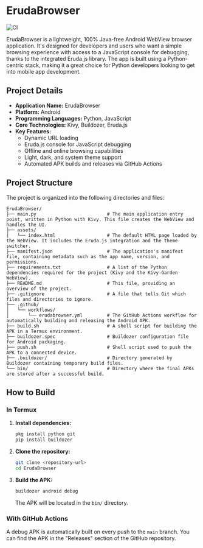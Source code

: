 # ErudaBrowser

![CI](https://github.com/kmedya-dev/erudabrowser/actions/workflows/erudabrowser.yml/badge.svg)

ErudaBrowser is a lightweight, 100% Java-free Android WebView browser application. It's designed for developers and users who want a simple browsing experience with access to a JavaScript console for debugging, thanks to the integrated Eruda.js library. The app is built using a Python-centric stack, making it a great choice for Python developers looking to get into mobile app development.

## Project Details

*   **Application Name:** ErudaBrowser
*   **Platform:** Android
*   **Programming Languages:** Python, JavaScript
*   **Core Technologies:** Kivy, Buildozer, Eruda.js
*   **Key Features:**
    *   Dynamic URL loading
    *   Eruda.js console for JavaScript debugging
    *   Offline and online browsing capabilities
    *   Light, dark, and system theme support
    *   Automated APK builds and releases via GitHub Actions

## Project Structure

The project is organized into the following directories and files:

```
ErudaBrowser/
├── main.py                          # The main application entry point, written in Python with Kivy. This file creates the WebView and handles the UI.
├── assets/
│   └── index.html                   # The default HTML page loaded by the WebView. It includes the Eruda.js integration and the theme switcher.
├── manifest.json                    # The application's manifest file, containing metadata such as the app name, version, and permissions.
├── requirements.txt                 # A list of the Python dependencies required for the project (Kivy and the Kivy-Garden WebView).
├── README.md                        # This file, providing an overview of the project.
├── .gitignore                       # A file that tells Git which files and directories to ignore.
├── .github/
│   └── workflows/
│       └── erudabrowser.yml         # The GitHub Actions workflow for automatically building and releasing the Android APK.
├── build.sh                         # A shell script for building the APK in a Termux environment.
├── buildozer.spec                   # Buildozer configuration file for Android packaging.
├── push.sh                          # Shell script used to push the APK to a connected device.
├── .buildozer/                      # Directory generated by Buildozer containing temporary build files.
└── bin/                             # Directory where the final APKs are stored after a successful build.
```

## How to Build

### In Termux

1.  **Install dependencies:**
    ```bash
    pkg install python git
    pip install buildozer
    ```
2.  **Clone the repository:**
    ```bash
    git clone <repository-url>
    cd ErudaBrowser
    ```
3.  **Build the APK:**
    ```bash
    buildozer android debug
    ```
    The APK will be located in the `bin/` directory.

### With GitHub Actions

A debug APK is automatically built on every push to the `main` branch. You can find the APK in the "Releases" section of the GitHub repository.